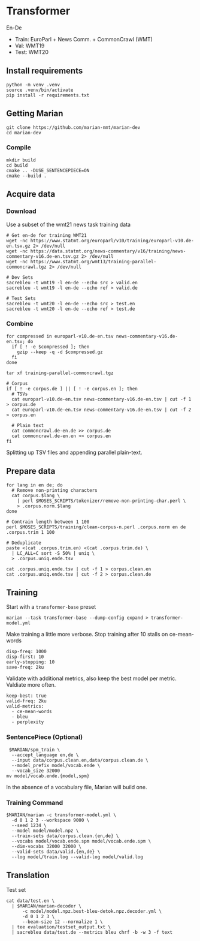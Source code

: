 # Transformer

En-De
- Train: EuroParl + News Comm. + CommonCrawl (WMT)
- Val: WMT19
- Test: WMT20

## Install requirements
```shell
python -m venv .venv
source .venv/bin/activate
pip install -r requirements.txt
```

## Getting Marian
```shell
git clone https://github.com/marian-nmt/marian-dev
cd marian-dev
```

### Compile
```shell
mkdir build
cd build
cmake .. -DUSE_SENTENCEPIECE=ON
cmake --build .
```

## Acquire data

### Download
Use a subset of the wmt21 news task training data

```shell
# Get en-de for training WMT21
wget -nc https://www.statmt.org/europarl/v10/training/europarl-v10.de-en.tsv.gz 2> /dev/null
wget -nc https://data.statmt.org/news-commentary/v16/training/news-commentary-v16.de-en.tsv.gz 2> /dev/null
wget -nc https://www.statmt.org/wmt13/training-parallel-commoncrawl.tgz 2> /dev/null

# Dev Sets
sacrebleu -t wmt19 -l en-de --echo src > valid.en
sacrebleu -t wmt19 -l en-de --echo ref > valid.de

# Test Sets
sacrebleu -t wmt20 -l en-de --echo src > test.en
sacrebleu -t wmt20 -l en-de --echo ref > test.de
```

### Combine
```shell
for compressed in europarl-v10.de-en.tsv news-commentary-v16.de-en.tsv; do
  if [ ! -e $compressed ]; then
    gzip --keep -q -d $compressed.gz
  fi
done

tar xf training-parallel-commoncrawl.tgz

# Corpus
if [ ! -e corpus.de ] || [ ! -e corpus.en ]; then
  # TSVs
  cat europarl-v10.de-en.tsv news-commentary-v16.de-en.tsv | cut -f 1 > corpus.de
  cat europarl-v10.de-en.tsv news-commentary-v16.de-en.tsv | cut -f 2 > corpus.en

  # Plain text
  cat commoncrawl.de-en.de >> corpus.de
  cat commoncrawl.de-en.en >> corpus.en
fi
```

Splitting up TSV files and appending parallel plain-text.

## Prepare data
```shell
for lang in en de; do
  # Remove non-printing characters
  cat corpus.$lang \
    | perl $MOSES_SCRIPTS/tokenizer/remove-non-printing-char.perl \
    > .corpus.norm.$lang
done
```

```shell
# Contrain length between 1 100
perl $MOSES_SCRIPTS/training/clean-corpus-n.perl .corpus.norm en de .corpus.trim 1 100
```

```shell
# Deduplicate
paste <(cat .corpus.trim.en) <(cat .corpus.trim.de) \
  | LC_ALL=C sort -S 50% | uniq \
  > .corpus.uniq.ende.tsv
```

```shell
cat .corpus.uniq.ende.tsv | cut -f 1 > corpus.clean.en
cat .corpus.uniq.ende.tsv | cut -f 2 > corpus.clean.de
```


## Training

Start with a `transformer-base` preset
```shell
marian --task transformer-base --dump-config expand > transformer-model.yml
```

Make training a little more verbose. Stop training after 10 stalls on ce-mean-words
```
disp-freq: 1000
disp-first: 10
early-stopping: 10
save-freq: 2ku
```

Validate with additional metrics, also keep the best model per metric. Valdiate more often.
```
keep-best: true
valid-freq: 2ku
valid-metrics:
  - ce-mean-words
  - bleu
  - perplexity
```

### SentencePiece (Optional)
```shell
 $MARIAN/spm_train \
  --accept_language en,de \
  --input data/corpus.clean.en,data/corpus.clean.de \
  --model_prefix model/vocab.ende \
  --vocab_size 32000
mv model/vocab.ende.{model,spm}
```
In the absence of a vocabulary file, Marian will build one.

### Training Command
```shell
$MARIAN/marian -c transformer-model.yml \
  -d 0 1 2 3 --workspace 9000 \
  --seed 1234 \
  --model model/model.npz \
  --train-sets data/corpus.clean.{en,de} \
  --vocabs model/vocab.ende.spm model/vocab.ende.spm \
  --dim-vocabs 32000 32000 \
  --valid-sets data/valid.{en,de} \
  --log model/train.log --valid-log model/valid.log
```


## Translation
Test set
```shell
cat data/test.en \
  | $MARIAN/marian-decoder \
      -c model/model.npz.best-bleu-detok.npz.decoder.yml \
      -d 0 1 2 3 \
      --beam-size 12 --normalize 1 \
  | tee evaluation/testset_output.txt \
  | sacrebleu data/test.de --metrics bleu chrf -b -w 3 -f text
```

